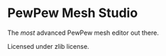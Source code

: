 # PewPew Mesh Studio
The *most* advanced PewPew mesh editor out there.

Licensed under zlib license.